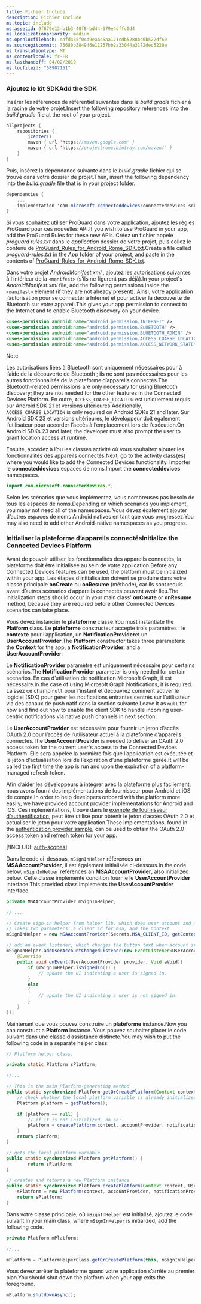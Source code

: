 ```yaml
---
title: Fichier Include
description: Fichier Include
ms.topic: include
ms.assetid: 9f679e13-b1b3-40f8-bd44-679e4dffc0d4
ms.localizationpriority: medium
ms.openlocfilehash: eafd435f0cd9eabc5aa121cdb5288bd0b522df60
ms.sourcegitcommit: 75680b384946e11257bb2a33044a3172dec5220e
ms.translationtype: MT
ms.contentlocale: fr-FR
ms.lasthandoff: 04/02/2019
ms.locfileid: "58907151"
---
```

### <a name="add-the-sdk"></a><span data-ttu-id="7e70e-103">Ajoutez le kit SDK</span><span class="sxs-lookup"><span data-stu-id="7e70e-103">Add the SDK</span></span>

<span data-ttu-id="7e70e-104">Insérer les références de référentiel suivantes dans le *build.gradle* fichier à la racine de votre projet.</span><span class="sxs-lookup"><span data-stu-id="7e70e-104">Insert the following repository references into the *build.gradle* file at the root of your project.</span></span>

```java
allprojects {
    repositories {
        jcenter()
        maven { url 'https://maven.google.com' }
        maven { url 'https://projectrome.bintray.com/maven/' }
    }
}
```
<span data-ttu-id="7e70e-105">Puis, insérez la dépendance suivante dans le _build.gradle_ fichier qui se trouve dans votre dossier de projet.</span><span class="sxs-lookup"><span data-stu-id="7e70e-105">Then, insert the following dependency into the _build.gradle_ file that is in your project folder.</span></span>

```java
dependencies { 
    ...
    implementation 'com.microsoft.connecteddevices:connecteddevices-sdk:0.11.0'
}
```

<span data-ttu-id="7e70e-106">Si vous souhaitez utiliser ProGuard dans votre application, ajoutez les règles ProGuard pour ces nouvelles API.</span><span class="sxs-lookup"><span data-stu-id="7e70e-106">If you wish to use ProGuard in your app, add the ProGuard Rules for these new APIs.</span></span> <span data-ttu-id="7e70e-107">Créez un fichier appelé *proguard rules.txt* dans le *application* dossier de votre projet, puis collez le contenu de [ProGuard_Rules_for_Android_Rome_SDK.txt](https://github.com/Microsoft/project-rome/blob/master/Android/ProGuard_Rules_for_Android_Rome_SDK.txt).</span><span class="sxs-lookup"><span data-stu-id="7e70e-107">Create a file called *proguard-rules.txt* in the *App* folder of your project, and paste in the contents of [ProGuard_Rules_for_Android_Rome_SDK.txt](https://github.com/Microsoft/project-rome/blob/master/Android/ProGuard_Rules_for_Android_Rome_SDK.txt).</span></span>

<span data-ttu-id="7e70e-108">Dans votre projet *AndroidManifest.xml* , ajoutez les autorisations suivantes à l’intérieur de la `<manifest>` (s’ils ne figurent pas déjà).</span><span class="sxs-lookup"><span data-stu-id="7e70e-108">In your project's *AndroidManifest.xml* file, add the following permissions inside the `<manifest>` element (if they are not already present).</span></span> <span data-ttu-id="7e70e-109">Ainsi, votre application l’autorisation pour se connecter à Internet et pour activer la découverte de Bluetooth sur votre appareil.</span><span class="sxs-lookup"><span data-stu-id="7e70e-109">This gives your app permission to connect to the Internet and to enable Bluetooth discovery on your device.</span></span>

```xml
<uses-permission android:name="android.permission.INTERNET" />
<uses-permission android:name="android.permission.BLUETOOTH" />
<uses-permission android:name="android.permission.BLUETOOTH_ADMIN" />
<uses-permission android:name="android.permission.ACCESS_COARSE_LOCATION" />
<uses-permission android:name="android.permission.ACCESS_NETWORK_STATE" />
```

> [!NOTE]
> <span data-ttu-id="7e70e-110">Les autorisations liées à Bluetooth sont uniquement nécessaires pour à l’aide de la découverte de Bluetooth ; ils ne sont pas nécessaires pour les autres fonctionnalités de la plateforme d’appareils connectés.</span><span class="sxs-lookup"><span data-stu-id="7e70e-110">The Bluetooth-related permissions are only necessary for using Bluetooth discovery; they are not needed for the other features in the Connected Devices Platform.</span></span> <span data-ttu-id="7e70e-111">En outre, `ACCESS_COARSE_LOCATION` est uniquement requis sur Android SDK 21 et versions ultérieures.</span><span class="sxs-lookup"><span data-stu-id="7e70e-111">Additionally, `ACCESS_COARSE_LOCATION` is only required on Android SDKs 21 and later.</span></span> <span data-ttu-id="7e70e-112">Sur Android SDK 23 et versions ultérieures, le développeur doit également l’utilisateur pour accorder l’accès à l’emplacement lors de l’exécution.</span><span class="sxs-lookup"><span data-stu-id="7e70e-112">On Android SDKs 23 and later, the developer must also prompt the user to grant location access at runtime.</span></span>

<span data-ttu-id="7e70e-113">Ensuite, accédez à l’ou les classes activité où vous souhaitez ajouter les fonctionnalités des appareils connectés.</span><span class="sxs-lookup"><span data-stu-id="7e70e-113">Next, go to the activity class(es) where you would like to add the Connected Devices functionality.</span></span> <span data-ttu-id="7e70e-114">Importer le **connecteddevices** espaces de noms.</span><span class="sxs-lookup"><span data-stu-id="7e70e-114">Import the **connecteddevices** namespaces.</span></span>

```java
import com.microsoft.connecteddevices.*;
```

<span data-ttu-id="7e70e-115">Selon les scénarios que vous implémentez, vous nombreuses pas besoin de tous les espaces de noms.</span><span class="sxs-lookup"><span data-stu-id="7e70e-115">Depending on which scenarios you implement, you many not need all of the namespaces.</span></span> <span data-ttu-id="7e70e-116">Vous devez également ajouter d’autres espaces de noms Android natives en tant que vous progressez.</span><span class="sxs-lookup"><span data-stu-id="7e70e-116">You may also need to add other Android-native namespaces as you progress.</span></span>

### <a name="initialize-the-connected-devices-platform"></a><span data-ttu-id="7e70e-117">Initialiser la plateforme d’appareils connectés</span><span class="sxs-lookup"><span data-stu-id="7e70e-117">Initialize the Connected Devices Platform</span></span>

<span data-ttu-id="7e70e-118">Avant de pouvoir utiliser les fonctionnalités des appareils connectés, la plateforme doit être initialisée au sein de votre application.</span><span class="sxs-lookup"><span data-stu-id="7e70e-118">Before any Connected Devices features can be used, the platform must be initialized within your app.</span></span> <span data-ttu-id="7e70e-119">Les étapes d’initialisation doivent se produire dans votre classe principale **onCreate** ou **onResume** (méthode), car ils sont requis avant d’autres scénarios d’appareils connectés peuvent avoir lieu.</span><span class="sxs-lookup"><span data-stu-id="7e70e-119">The initialization steps should occur in your main class' **onCreate** or **onResume** method, because they are required before other Connected Devices scenarios can take place.</span></span> 

<span data-ttu-id="7e70e-120">Vous devez instancier le **plateforme** classe.</span><span class="sxs-lookup"><span data-stu-id="7e70e-120">You must instantiate the **Platform** class.</span></span> <span data-ttu-id="7e70e-121">Le **plateforme** constructeur accepte trois paramètres : le **contexte** pour l’application, un **NotificationProvider**et un **UserAccountProvider**.</span><span class="sxs-lookup"><span data-stu-id="7e70e-121">The **Platform** constructor takes three parameters: the **Context** for the app, a **NotificationProvider**, and a **UserAccountProvider**.</span></span>

<span data-ttu-id="7e70e-122">Le **NotificationProvider** paramètre est uniquement nécessaire pour certains scénarios.</span><span class="sxs-lookup"><span data-stu-id="7e70e-122">The **NotificationProvider** parameter is only needed for certain scenarios.</span></span> <span data-ttu-id="7e70e-123">En cas d’utilisation de notification Microsoft Graph, il est nécessaire.</span><span class="sxs-lookup"><span data-stu-id="7e70e-123">In the case of using Microsoft Graph Notifications, it is required.</span></span> <span data-ttu-id="7e70e-124">Laissez ce champ `null` pour l’instant et découvrez comment activer le logiciel (SDK) pour gérer les notifications entrantes centrés sur l’utilisateur via des canaux de push natif dans la section suivante.</span><span class="sxs-lookup"><span data-stu-id="7e70e-124">Leave it as `null` for now and find out how to enable the client SDK to handle incoming user-centric notifications via native push channels in next section.</span></span>

<span data-ttu-id="7e70e-125">Le **UserAccountProvider** est nécessaire pour fournir un jeton d’accès OAuth 2.0 pour l’accès de l’utilisateur actuel à la plateforme d’appareils connectés.</span><span class="sxs-lookup"><span data-stu-id="7e70e-125">The **UserAccountProvider** is needed to deliver an OAuth 2.0 access token for the current user's access to the Connected Devices Platform.</span></span> <span data-ttu-id="7e70e-126">Elle sera appelée la première fois que l’application est exécutée et le jeton d’actualisation lors de l’expiration d’une plateforme gérée.</span><span class="sxs-lookup"><span data-stu-id="7e70e-126">It will be called the first time the app is run and upon the expiration of a platform-managed refresh token.</span></span> 

<span data-ttu-id="7e70e-127">Afin d’aider les développeurs à intégrer avec la plateforme plus facilement, nous avons fourni des implémentations de fournisseur pour Android et iOS de compte.</span><span class="sxs-lookup"><span data-stu-id="7e70e-127">In order to help developers onboard with the platform more easily, we have provided account provider implementations for Android and iOS.</span></span> <span data-ttu-id="7e70e-128">Ces implémentations, trouvé dans le [exemple de fournisseur d’authentification](https://github.com/Microsoft/project-rome/tree/master/Android/samples/account-provider-sample), peut être utilisé pour obtenir le jeton d’accès OAuth 2.0 et actualiser le jeton pour votre application.</span><span class="sxs-lookup"><span data-stu-id="7e70e-128">These implementations, found in the [authentication provider sample](https://github.com/Microsoft/project-rome/tree/master/Android/samples/account-provider-sample), can be used to obtain the OAuth 2.0 access token and refresh token for your app.</span></span>

[!INCLUDE [auth-scopes](../auth-scopes.md)]

<span data-ttu-id="7e70e-129">Dans le code ci-dessous, `mSignInHelper` références un **MSAAccountProvider**, il est également initialisée ci-dessous.</span><span class="sxs-lookup"><span data-stu-id="7e70e-129">In the code below, `mSignInHelper` references an **MSAAccountProvider**, also initialized below.</span></span> <span data-ttu-id="7e70e-130">Cette classe implémente condition fournie le **UserAccountProvider** interface.</span><span class="sxs-lookup"><span data-stu-id="7e70e-130">This provided class implements the **UserAccountProvider** interface.</span></span>

```java
private MSAAccountProvider mSignInHelper;

// ...

// Create sign-in helper from helper lib, which does user account and access token management for us
// Takes two parameters: a client id for msa, and the Context
mSignInHelper = new MSAAccountProvider(Secrets.MSA_CLIENT_ID, getContext());

// add an event listener, which changes the button text when account state changes
mSignInHelper.addUserAccountChangedListener(new EventListener<UserAccountProvider, Void>() {
    @Override
    public void onEvent(UserAccountProvider provider, Void aVoid){
        if (mSignInHelper.isSignedIn()) {
            // update the UI indicating a user is signed in.
        }
        else
        {
            // update the UI indicating a user is not signed in.
        }
    }
});
```

<span data-ttu-id="7e70e-131">Maintenant que vous pouvez construire un **plateforme** instance.</span><span class="sxs-lookup"><span data-stu-id="7e70e-131">Now you can construct a **Platform** instance.</span></span> <span data-ttu-id="7e70e-132">Vous pouvez souhaiter placer le code suivant dans une classe d’assistance distincte.</span><span class="sxs-lookup"><span data-stu-id="7e70e-132">You may wish to put the following code in a separate helper class.</span></span> 

```java
// Platform helper class:

private static Platform sPlatform;

//...

// This is the main Platform-generating method
public static synchronized Platform getOrCreatePlatform(Context context, UserAccountProvider accountProvider, NotificationProvider notificationProvider) {
    // check whether the local platform variable is already initialized.
    Platform platform = getPlatform();

    if (platform == null) {
        // if it is not initialized, do so:
        platform = createPlatform(context, accountProvider, notificationProvider);
    }
    return platform;
}

// gets the local platform variable
public static synchronized Platform getPlatform() {
        return sPlatform;
}

// creates and returns a new Platform instance
public static synchronized Platform createPlatform(Context context, UserAccountProvider accountProvider, NotificationProvider notificationProvider) {
    sPlatform = new Platform(context, accountProvider, notificationProvider);
    return sPlatform;
}
```
<span data-ttu-id="7e70e-133">Dans votre classe principale, où `mSignInHelper` est initialisé, ajoutez le code suivant.</span><span class="sxs-lookup"><span data-stu-id="7e70e-133">In your main class, where `mSignInHelper` is initialized, add the following code.</span></span>

```java
private Platform mPlatform;

//...

mPlatform = PlatformHelperClass.getOrCreatePlatform(this, mSignInHelper, null);
```

<span data-ttu-id="7e70e-134">Vous devez arrêter la plateforme quand votre application s’arrête au premier plan.</span><span class="sxs-lookup"><span data-stu-id="7e70e-134">You should shut down the platform when your app exits the foreground.</span></span>

```Java
mPlatform.shutdownAsync();
```
